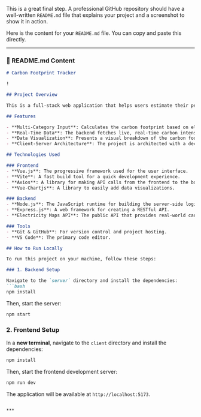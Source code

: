 This is a great final step. A professional GitHub repository should have a well-written `README.md` file that explains your project and a screenshot to show it in action.

Here is the content for your `README.md` file. You can copy and paste this directly.

-----

### 📄 README.md Content

````markdown
# Carbon Footprint Tracker

!

## Project Overview

This is a full-stack web application that helps users estimate their personal carbon footprint from daily activities. The project demonstrates the ability to build a complete application from scratch, handling both frontend and backend logic, and integrating with a real-world public API.

## Features

- **Multi-Category Input**: Calculates the carbon footprint based on electricity, transport, and food consumption.
- **Real-Time Data**: The backend fetches live, real-time carbon intensity data from the Electricity Maps API for the `IN-SO` zone.
- **Data Visualization**: Presents a visual breakdown of the carbon footprint by category using a dynamic pie chart.
- **Client-Server Architecture**: The project is architected with a decoupled frontend (Vue.js) and backend (Node.js/Express.js) for clean code and scalability.

## Technologies Used

### Frontend
- **Vue.js**: The progressive framework used for the user interface.
- **Vite**: A fast build tool for a quick development experience.
- **Axios**: A library for making API calls from the frontend to the backend.
- **Vue-Chartjs**: A library to easily add data visualizations.

### Backend
- **Node.js**: The JavaScript runtime for building the server-side logic.
- **Express.js**: A web framework for creating a RESTful API.
- **Electricity Maps API**: The public API that provides real-world carbon emission data.

### Tools
- **Git & GitHub**: For version control and project hosting.
- **VS Code**: The primary code editor.

## How to Run Locally

To run this project on your machine, follow these steps:

### 1. Backend Setup

Navigate to the `server` directory and install the dependencies:
```bash
npm install
````

Then, start the server:

```bash
npm start
```

### 2\. Frontend Setup

In a **new terminal**, navigate to the `client` directory and install the dependencies:

```bash
npm install
```

Then, start the frontend development server:

```bash
npm run dev
```

The application will be available at `http://localhost:5173`.

```

***

